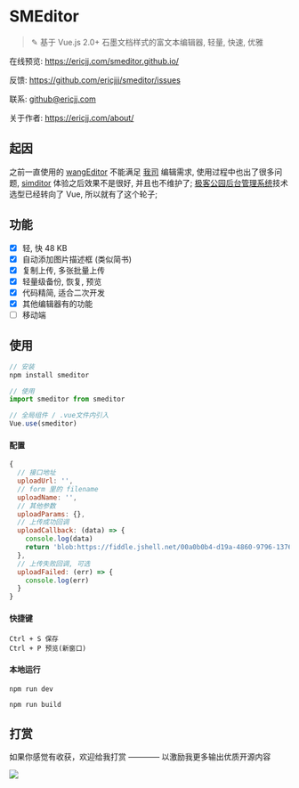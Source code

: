 # SMEditor

> ✎ 基于 Vue.js 2.0+ 石墨文档样式的富文本编辑器, 轻量, 快速, 优雅

在线预览: https://ericjj.com/smeditor.github.io/

反馈: https://github.com/ericjjj/smeditor/issues

联系: github@ericjj.com

关于作者: https://ericjj.com/about/


## 起因
之前一直使用的 [wangEditor](https://www.kancloud.cn/wangfupeng/wangeditor3/332599) 不能满足 [我司](http://geekpark.net) 编辑需求, 使用过程中也出了很多问题,  [simditor](http://simditor.tower.im/) 体验之后效果不是很好, 并且也不维护了; [极客公园后台管理系统](https://github.com/GeekPark/gpk_admin)技术选型已经转向了 Vue, 所以就有了这个轮子;

## 功能
- [x] 轻, 快 48 KB
- [x] 自动添加图片描述框 (类似简书)
- [x] 复制上传, 多张批量上传
- [x] 轻量级备份, 恢复, 预览
- [x] 代码精简, 适合二次开发
- [x] 其他编辑器有的功能
- [ ] 移动端

## 使用

```js
// 安装
npm install smeditor

// 使用
import smeditor from smeditor

// 全局组件 / .vue文件内引入
Vue.use(smeditor)
```

#### 配置
```js
{
  // 接口地址
  uploadUrl: '',
  // form 里的 filename
  uploadName: '',
  // 其他参数
  uploadParams: {},
  // 上传成功回调
  uploadCallback: (data) => {
    console.log(data)
    return 'blob:https://fiddle.jshell.net/00a0b0b4-d19a-4860-9796-137692aef36f'
  },
  // 上传失败回调, 可选
  uploadFailed: (err) => {
    console.log(err)
  }
}
```

#### 快捷键
```
Ctrl + S 保存
Ctrl + P 预览(新窗口)
```

#### 本地运行

```
npm run dev

npm run build
```

## 打赏

如果你感觉有收获，欢迎给我打赏 ———— 以激励我更多输出优质开源内容

![](https://ws4.sinaimg.cn/large/006tNc79ly1fnyqbykokqj30w00w0wh9.jpg)
